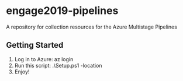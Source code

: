 # engage2019-pipelines
A repository for collection resources for the Azure Multistage Pipelines

## Getting Started
1. Log in to Azure: az login
2. Run this script: .\Setup.ps1 -location <location>
3. Enjoy!